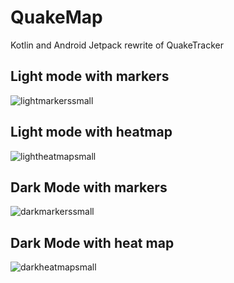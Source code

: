 # QuakeMap
Kotlin and Android Jetpack rewrite of QuakeTracker

## Light mode with markers
![lightmarkerssmall](https://user-images.githubusercontent.com/5043777/45723292-92ebcb00-bb7e-11e8-9b48-9c3909485b9e.png)

## Light mode with heatmap
![lightheatmapsmall](https://user-images.githubusercontent.com/5043777/45723297-9a12d900-bb7e-11e8-84a1-129302c2a6c3.png)

## Dark Mode with markers
![darkmarkerssmall](https://user-images.githubusercontent.com/5043777/45723311-a6973180-bb7e-11e8-9321-78dd66d5d531.png)

## Dark Mode with heat map
![darkheatmapsmall](https://user-images.githubusercontent.com/5043777/45723322-b0b93000-bb7e-11e8-8b43-a3389f9add2d.png)
